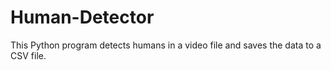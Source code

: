 # Human-Detector
This Python program detects humans in a video file and saves the data to a CSV file.
